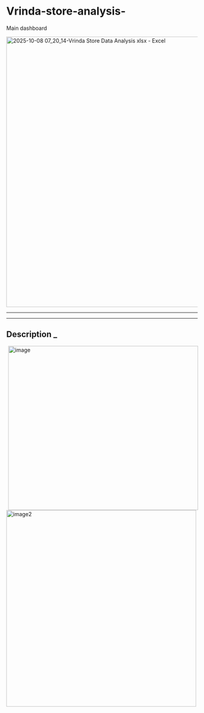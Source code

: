 # Vrinda-store-analysis-

   Main dashboard


<img width="1455" height="710" alt="2025-10-08 07_20_14-Vrinda Store Data Analysis xlsx - Excel" src="https://github.com/user-attachments/assets/dc0017ac-383c-489f-bf6d-26aef4e5a9b5" />


---
--- 

## Description _ 



<p>
<img width="500" height="431" hspace="5" alt="image" src="https://github.com/user-attachments/assets/5cb409cd-4fed-4996-b6d7-d4106911ec12" />
<img width="500" height="516" alt="image2" src="https://github.com/user-attachments/assets/ce5058d9-b713-4969-b91e-4186a61afa89" />
   
</p>

